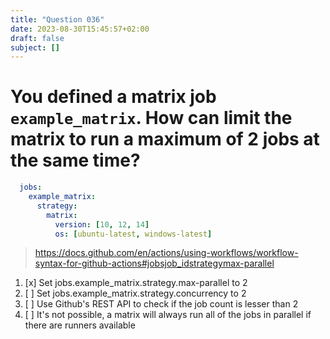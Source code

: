 ```yaml
---
title: "Question 036"
date: 2023-08-30T15:45:57+02:00
draft: false
subject: []
---
```


# You defined a matrix job `example_matrix`. How can limit the matrix to run a maximum of 2 jobs at the same time?

```yaml
  jobs:
    example_matrix:
      strategy:
        matrix:
          version: [10, 12, 14]
          os: [ubuntu-latest, windows-latest]
```
> https://docs.github.com/en/actions/using-workflows/workflow-syntax-for-github-actions#jobsjob_idstrategymax-parallel
1. [x] Set jobs.example_matrix.strategy.max-parallel to 2
1. [ ] Set jobs.example_matrix.strategy.concurrency to 2
1. [ ] Use Github's REST API to check if the job count is lesser than 2
1. [ ] It's not possible, a matrix will always run all of the jobs in parallel if there are runners available

